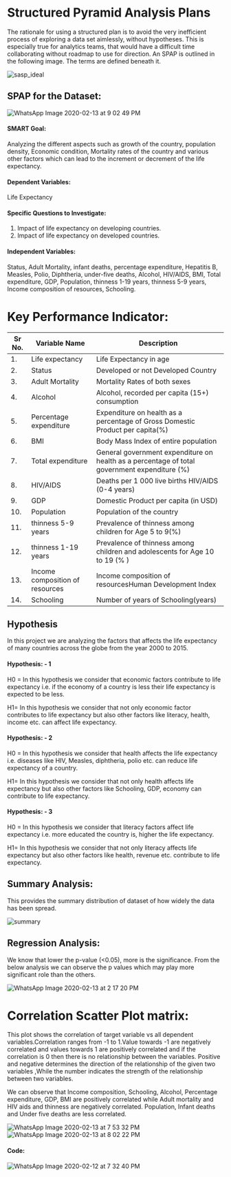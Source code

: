 # Structured Pyramid Analysis Plans
The rationale for using a structured plan is to avoid the very inefficient process of exploring a data set aimlessly, without hypotheses. This is especially true for analytics teams, that would have a difficult time collaborating without roadmap to use for direction.
 An SPAP is outlined in the following image. The terms are defined beneath it.
 
 
 ![sasp_ideal](https://user-images.githubusercontent.com/60514533/74491635-35a29900-4e9a-11ea-9df6-32c54d0a7e5a.PNG)

## SPAP for the Dataset:

![WhatsApp Image 2020-02-13 at 9 02 49 PM](https://user-images.githubusercontent.com/60514533/74494913-55d75580-4ea4-11ea-8783-52891622b6a3.jpeg)


#### SMART Goal:
Analyzing the different aspects such as growth of the country, population density, Economic condition, Mortality rates of the country and various other factors which can lead to the increment or decrement of the life expectancy.
#### Dependent Variables:
Life Expectancy
#### Specific Questions to Investigate:
1. Impact of life expectancy on developing countries.                                                                                       
2. Impact of life expectancy on developed countries.
#### Independent Variables:
Status, Adult Mortality, infant deaths, percentage expenditure, Hepatitis B, Measles, Polio, Diphtheria, under-five deaths, Alcohol, HIV/AIDS, BMI, Total expenditure, GDP, Population, thinness 1-19 years, thinness 5-9 years, Income composition of resources, Schooling.

# Key Performance Indicator:


|Sr No. |Variable Name            |Description                                                                                  |
|-------|-------------------------|---------------------------------------------------------------------------------------------|
|1.	    |Life expectancy          |Life Expectancy in age                                                                       |
|2.	    |Status                   |Developed or not Developed Country                                                           |
|3.	    |Adult Mortality          |Mortality Rates of both sexes                                                                |
|4.	    |Alcohol                  |Alcohol, recorded per capita (15+) consumption                                               |
|5.	    |Percentage expenditure   |Expenditure on health as a percentage of Gross Domestic Product per capita(%)                |
|6.     |BMI                      |Body Mass Index of entire population                                                         |
|7.     |Total expenditure        |General government expenditure on health as a percentage of total government expenditure (%) |
|8.    |HIV/AIDS                 |Deaths per 1 000 live births HIV/AIDS (0-4 years)                                            |
|9.    |GDP                      |Domestic Product per capita (in USD)                                                         |
|10.    |Population               |Population of the country                                                                    |
|11.    |thinness 5-9 years                      |Prevalence of thinness among children for Age 5 to 9(%)                             |
|12.    |thinness 1-19 years               |Prevalence of thinness among children and adolescents for Age 10 to 19 (% )           |
|13.    |Income composition of resources      |Income composition of resourcesHuman Development Index                                       |
|14.    |Schooling                |Number of years of Schooling(years)                                                          |

## Hypothesis
In this project we are analyzing the factors that affects the life expectancy of many countries across the globe from the year 2000 to 2015.

#### Hypothesis: - 1
H0 = In this hypothesis we consider that economic factors contribute to life expectancy i.e. if the economy of a country is less their life expectancy is expected to be less.

H1= In this hypothesis we consider that not only economic factor contributes to life expectancy but also other factors like literacy, health, income etc. can affect life expectancy.

#### Hypothesis: - 2
H0 = In this hypothesis we consider that health affects the life expectancy i.e. diseases like HIV, Measles, diphtheria, polio etc. can reduce life expectancy of a country.

H1= In this hypothesis we consider that not only health affects life expectancy but also other factors like Schooling, GDP, economy can contribute to life expectancy.

#### Hypothesis: - 3
H0 = In this hypothesis we consider that literacy factors affect life expectancy i.e. more educated the country is, higher the life expectancy.

H1= In this hypothesis we consider that not only literacy affects life expectancy but also other factors like health, revenue etc. contribute to life expectancy.


## Summary Analysis:
This provides the summary distribution of dataset of how widely the data has been spread.

![summary](https://user-images.githubusercontent.com/60514533/74390812-5999a800-4dd0-11ea-8bac-2545ac6d2dca.PNG)

## Regression Analysis:

We know that lower the p-value (<0.05), more is the significance. From the below analysis we can observe the p values which may play more significant role than the others.

![WhatsApp Image 2020-02-13 at 2 17 20 PM](https://user-images.githubusercontent.com/60514533/74492121-c29a2200-4e9b-11ea-8037-8cde16504fa7.jpeg)


# Correlation Scatter Plot matrix:
This plot shows the correlation of target variable vs all dependent variables.Correlation ranges from -1 to 1.Value towards -1 are negatively correlated and values towards 1 are positively correlated and if the correlation is 0 then there is no relationship between the variables. Positive and negative determines the direction of the relationship of the given two variables ,While the number indicates the strength of the relationship between two variables.

We can observe that Income composition, Schooling, Alcohol, Percentage expenditure, GDP, BMI are positively correlated while Adult mortality and HIV aids and thinness are negatively correlated. Population, Infant deaths and Under five deaths are less correlated.

![WhatsApp Image 2020-02-13 at 7 53 32 PM](https://user-images.githubusercontent.com/60514533/74492594-6932f280-4e9d-11ea-9b34-6aeb79a275d2.jpeg)
![WhatsApp Image 2020-02-13 at 8 02 22 PM](https://user-images.githubusercontent.com/60514533/74494063-ec564780-4ea1-11ea-82ca-439e0106809d.jpeg)

#### Code:                                                                                            

![WhatsApp Image 2020-02-12 at 7 32 40 PM](https://user-images.githubusercontent.com/60514533/74390220-982e6300-4dce-11ea-95b2-21970f0119e1.jpeg)

